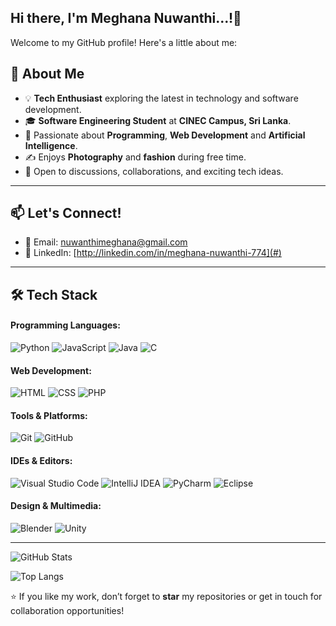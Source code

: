 ## Hi there, I'm Meghana Nuwanthi...!👋

Welcome to my GitHub profile! Here's a little about me:

## 🌟 About Me
- 💡 **Tech Enthusiast** exploring the latest in technology and software development.
- 🎓 **Software Engineering Student** at **CINEC Campus, Sri Lanka**.
- 🌱 Passionate about **Programming**, **Web Development** and **Artificial Intelligence**.
- ✍️ Enjoys **Photography** and **fashion** during free time.
- 💬 Open to discussions, collaborations, and exciting tech ideas.

---

## 📫 Let's Connect!
- 📧 Email: [nuwanthimeghana@gmail.com](#)
- 🔗 LinkedIn: [http://linkedin.com/in/meghana-nuwanthi-774](#)

---

## 🛠️ Tech Stack

#### Programming Languages:
![Python](https://img.shields.io/badge/-Python-3776AB?style=flat-square&logo=python&logoColor=white)
![JavaScript](https://img.shields.io/badge/-JavaScript-F7DF1E?style=flat-square&logo=javascript&logoColor=black)
![Java](https://img.shields.io/badge/-Java-007396?style=flat-square&logo=java&logoColor=white)
![C](https://img.shields.io/badge/-C-A8B9CC?style=flat-square&logo=c&logoColor=white)

#### Web Development:
![HTML](https://img.shields.io/badge/-HTML5-E34F26?style=flat-square&logo=html5&logoColor=white)
![CSS](https://img.shields.io/badge/-CSS3-1572B6?style=flat-square&logo=css3&logoColor=white)
![PHP](https://img.shields.io/badge/-PHP-777BB4?style=flat-square&logo=php&logoColor=white)


#### Tools & Platforms:
![Git](https://img.shields.io/badge/-Git-F05032?style=flat-square&logo=git&logoColor=white)
![GitHub](https://img.shields.io/badge/-GitHub-181717?style=flat-square&logo=github&logoColor=white)

#### IDEs & Editors:
![Visual Studio Code](https://img.shields.io/badge/-VS%20Code-0078D4?style=flat-square&logo=visual-studio-code&logoColor=white)
![IntelliJ IDEA](https://img.shields.io/badge/-IntelliJ%20IDEA-000000?style=flat-square&logo=intellij-idea&logoColor=white)
![PyCharm](https://img.shields.io/badge/-PyCharm-000000?style=flat-square&logo=pycharm&logoColor=white)
![Eclipse](https://img.shields.io/badge/-Eclipse-2C2255?style=flat-square&logo=eclipse&logoColor=white)

#### Design & Multimedia:
![Blender](https://img.shields.io/badge/-Blender-F5792A?style=flat-square&logo=blender&logoColor=white)
![Unity](https://img.shields.io/badge/-Unity-000000?style=flat-square&logo=unity&logoColor=white)

---

![GitHub Stats](https://github-readme-stats.vercel.app/api?username=MeghanaNuwanthi&show_icons=true&theme=dark)

![Top Langs](https://github-readme-stats.vercel.app/api/top-langs/?username=MeghanaNuwanthi&layout=compact&theme=dark)



⭐️ If you like my work, don’t forget to **star** my repositories or get in touch for collaboration opportunities!


